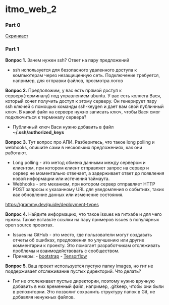 # itmo_web_2

### Part 0

[Скринкаст](https://ugolmariia.notion.site/web_2-c198563d5e53428a9194d3313fa176cc?pvs=4)

### Part 1
**Вопрос 1.** Зачем нужен ssh? Ответ на пару предложений

- ssh используется для безопасного удаленного доступа к компьютерам через незащищенную сеть. Подключение требуется, например, для отправки файлов, просмотра логов

**Вопрос 2.** Предположим, у вас есть прямой доступ к серверу(терминалу) под управлением ubuntu. У вас есть коллега Вася, который хочет получить доступ к этому серверу. Он генерирует пару ssh ключей с помощью команды ssh-keygen и дает вам свой публичный ключ. В какой файл на сервере нужно записать ключ, чтобы Вася смог подключиться к терминалу сервера?

- Публичный ключ Васи нужно добавить в файл **~/.ssh/authorized_keys**

**Вопрос 3.**  Тут вопрос про АПИ. Разберитесь, что такое long polling и webhooks, опишите сами в нескольких предложениях, как они работают.

- Long polling - это метод обмена данными между сервером и клиентом, при котором клиент отправляет запрос на сервер и сервер не моментально отвечает, а задерживает ответ до появления новой информации или истечения таймаута.
- Webhooks - это механизм, при котором сервер отправляет HTTP POST запросы к указанному URL для уведомления о событиях, таких как обновление данных или изменение состояния.

https://grammy.dev/guide/deployment-types

**Вопрос 4.** Найдите информацию, что такое issues на гитхабе и для чего нужны. Также вставьте ссылки на пару примеров issues в популярных open source проектах.

- Issues на GitHub - это место, где пользователи могут создавать отчеты об ошибках, предложения по улучшению или другие комментарии к проекту. Это помогает разработчикам отслеживать проблемы и взаимодействовать с сообществом.
- Примеры:
      - [bootstrap](https://github.com/twbs/bootstrap/issues)
      - [Tensorflow](https://github.com/tensorflow/tensorflow/issues)

**Вопрос 5.** Ваш проект используется пустую папку images, но гит не поддерживает отслеживание пустых директорий. Что делать?

- Гит не отслеживает пустые директории, поэтому нужно вручную добавить в них временный файл, например, .gitkeep, чтобы они были в репозитории. Это позволит сохранить структуру папок в Git, не добавляя ненужных файлов.

